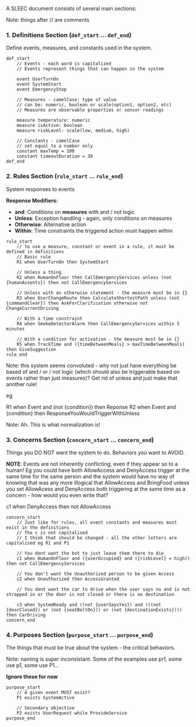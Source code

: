 A SLEEC document consists of several main sections:

Note: things after // are comments

### 1. **Definitions Section** (`def_start` ... `def_end`)

Define events, measures, and constants used in the system.

```
def_start
    // Events - each word is capitalized
    // Events represent things that can happen in the system

    event UserTurnOn
    event SystemStart
    event EmergencyStop
  
    // Measures - camelCase: type of value
    // can be: numeric, boolean or scale(option1, option2, etc)
    // Measures are observable properties or sensor readings

    measure temperature: numeric
    measure isActive: boolean
    measure riskLevel: scale(low, medium, high)
  
    // Constants - camelCase
    // set equal to a number only
    constant maxTemp = 100
    constant timeoutDuration = 30
def_end
```

### 2. **Rules Section** (`rule_start` ... `rule_end`)

System responses to events

**Response Modifiers:**

- **and**: Conditions on **measures** with and / not logic
- **Unless**: Exception handling - again, only conditions on measures
- **Otherwise**: Alternative action
- **Within**: Time constraints the triggered action must happen within

```
rule_start
    // to use a measure, constant or event in a rule, it must be defined in definitions
    // Basic rule
    R1 when UserTurnOn then SystemStart
  
    // Unless a thing
    R2 when HumanOnFloor then CallEmergencyServices unless (not {humanAssents}) then not CallEmergencyServices

    // Unless with an otherwise statement - the measure must be in {}
    R3 when UserChangeRoute then CalculateShortestPath unless (not {commandClear}) then AskForClarification otherwise not ChangeCurrentDriving

    // With a time constraint
    R4 when SmokeDetectorAlarm then CallEmergencyServices within 5 minutes

    // With a condition for activation - the measure must be in {}
    R5 when TrackTime and ({timeBetweenMeals} > maxTimeBetweenMeals) then GiveSuggestion
rule_end
```

Note: this system seems convoluted - why not just have everything be based of and / or / not logic (which should also be triggerable based on events rather than just measures)? Get rid of unless and just make that another rule!

eg

R1 when Event and (not {condition}) then Reponse
R2 when Event and {condition} then ResponseYouWouldTriggerWithUnless


Note: Ah. This is what normalization is!

### 3. **Concerns Section** (`concern_start` ... `concern_end`)

Things you DO NOT want the system to do. Behaviors you want to AVOID.

**NOTE**: Events are not inherently conflicting, even if they appear so to a human! Eg you could have both AllowAccess and DenyAccess trigger at the same time for the same person and the system would have no way of knowing that was any more illogical that AllowAccess and BringFood unless you set AllowAcess and DenyAccess both triggering at the same time as a concern - how would you even write that?

c1 when DenyAccess then not AllowAccess

```
concern_start
    // Just like for rules, all event constants and measures must exist in the definitions
    // The c is not capitalised
    // I think that should be changed - all the other letters are capitalised eg R1 and P1

    // You dont want the bot to just leave them there to die
    c1 when HumanOnFloor and ({userOccupied} and ({riskLevel} = high)) then not CallEmergencyServices     

    // You don't want the Unauthorized person to be given Access
    c2 when Unauthorized then AccessGranted

    // You dont want the car to drive when the user says no and is not strapped in or the door is not closed or there is no destination

    c3 when SystemReady and ((not {userSaysYes}) and (((not {doorClosed}) or (not {seatBeltOn})) or (not {destinationExists}))) then CarDriving
concern_end
```

### 4. **Purposes Section** (`purpose_start` ... `purpose_end`)

The things that must be true about the system - the critical behaviors.

Note: naming is super inconsistant. Some of the examples use pr1, some use p1, some use P1...

**Ignore these for now**

```
purpose_start
    // A given event MUST exist?
    P1 exists SystemActive
  
    // Secondary objective
    P2 exists UserRequest while ProvideService
purpose_end
```
